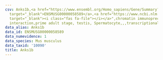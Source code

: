 ```yaml
---
csv: Anks1b,<a href="https://www.ensembl.org/Homo_sapiens/Gene/Summary?db=core;g=ENSMUSG00000058589"
  target="_blank">ENSMUSG00000058589</a>,<a href="https://www.ncbi.nlm.nih.gov/pubmed/25450459"
  target="_blank"><i class="fas fa-file"></i></a>",chromatin immunoprecipitation assay,direct
  interaction,prime adult stage, testis, Spermatocyte,,,transcriptional regulation,
data_alias: Anks1b
data_id: ENSMUSG00000058589
data_numevidence: 1
data_species: Mus musculus
data_taxid: '10090'
title: Anks1b
---
```

